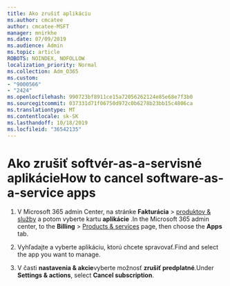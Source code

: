 ```yaml
---
title: Ako zrušiť aplikáciu
ms.author: cmcatee
author: cmcatee-MSFT
manager: mnirkhe
ms.date: 07/09/2019
ms.audience: Admin
ms.topic: article
ROBOTS: NOINDEX, NOFOLLOW
localization_priority: Normal
ms.collection: Adm_O365
ms.custom:
- "9000566"
- "2424"
ms.openlocfilehash: 990723bf8911ce15a72056262124e85e68e7f3b0
ms.sourcegitcommit: 037331d71f06750d972c0b6278b23bb15c4806ca
ms.translationtype: MT
ms.contentlocale: sk-SK
ms.lasthandoff: 10/18/2019
ms.locfileid: "36542135"
---
```

# <a name="how-to-cancel-software-as-a-service-apps"></a><span data-ttu-id="587c7-102">Ako zrušiť softvér-as-a-servisné aplikácie</span><span class="sxs-lookup"><span data-stu-id="587c7-102">How to cancel software-as-a-service apps</span></span> 

1. <span data-ttu-id="587c7-103">V Microsoft 365 admin Center, na stránke **Fakturácia** > [produktov & služby](https://go.microsoft.com/fwlink/p/?linkid=842054) a potom vyberte kartu **aplikácie** .</span><span class="sxs-lookup"><span data-stu-id="587c7-103">In the Microsoft 365 admin center, to the **Billing** > [Products & services](https://go.microsoft.com/fwlink/p/?linkid=842054) page, then choose the **Apps** tab.</span></span>

2. <span data-ttu-id="587c7-104">Vyhľadajte a vyberte aplikáciu, ktorú chcete spravovať.</span><span class="sxs-lookup"><span data-stu-id="587c7-104">Find and select the app you want to manage.</span></span>

3. <span data-ttu-id="587c7-105">V časti **nastavenia & akcie**vyberte možnosť **zrušiť predplatné**.</span><span class="sxs-lookup"><span data-stu-id="587c7-105">Under **Settings & actions**, select **Cancel subscription**.</span></span>